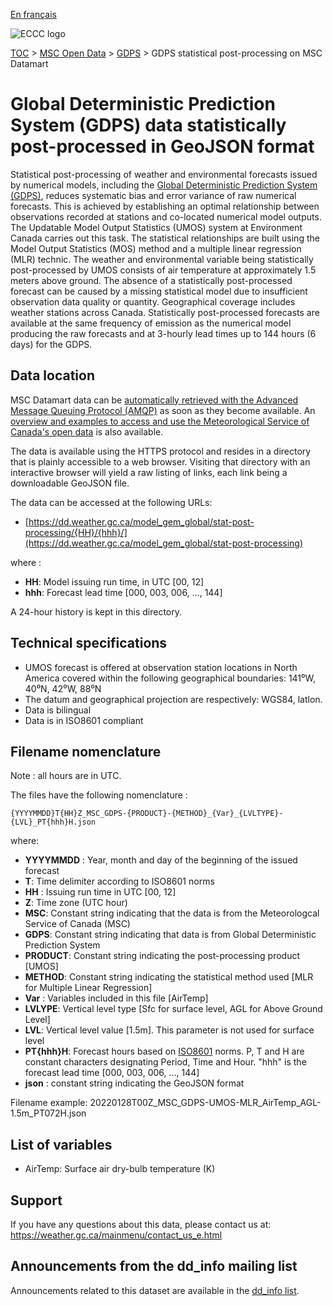 [En français](readme_gdps-statpostproc-datamart_fr.md)

![ECCC logo](../../img_eccc-logo.png)

[TOC](../../readme_en.md) > [MSC Open Data](../readme_en.md) > [GDPS](readme_gdps_en.md) > GDPS statistical post-processing on MSC Datamart

# Global Deterministic Prediction System (GDPS) data statistically post-processed in GeoJSON format

Statistical post-processing of weather and environmental forecasts issued by numerical models, including the [Global Deterministic Prediction System (GDPS)](readme_gdps_en.md), reduces systematic bias and error variance of raw numerical forecasts. This is achieved by establishing an optimal relationship between observations recorded at stations and co-located numerical model outputs. The Updatable Model Output Statistics (UMOS) system at Environment Canada carries out this task. The statistical relationships are built using the Model Output Statistics (MOS) method and a multiple linear regression (MLR) technic. The weather and environmental variable being statistically post-processed by UMOS consists of air temperature at approximately 1.5 meters above ground. The absence of a statistically post-processed forecast can be caused by a missing statistical model due to insufficient observation data quality or quantity. Geographical coverage includes weather stations across Canada. Statistically post-processed forecasts are available at the same frequency of emission as the numerical model producing the raw forecasts and at 3-hourly lead times up to 144 hours (6 days) for the GDPS.

## Data location 

MSC Datamart data can be [automatically retrieved with the Advanced Message Queuing Protocol (AMQP)](../../msc-datamart/amqp_en.md) as soon as they become available. An [overview and examples to access and use the Meteorological Service of Canada's open data](../../usage/readme_en.md) is also available.

The data is available using the HTTPS protocol and resides in a directory that is plainly accessible to a web browser. Visiting that directory with an interactive browser will yield a raw listing of links, each link being a downloadable GeoJSON file.

The data can be accessed at the following URLs: 

* [https://dd.weather.gc.ca/model_gem_global/stat-post-processing/{HH}/{hhh}/](https://dd.weather.gc.ca/model_gem_global/stat-post-processing)

where :

* __HH__: Model issuing run time, in UTC [00, 12]
* __hhh__: Forecast lead time [000, 003, 006, ..., 144]

A 24-hour history is kept in this directory.

## Technical specifications

* UMOS forecast is offered at observation station locations in North America covered within the following geographical boundaries: 141⁰W, 40⁰N, 42⁰W, 88⁰N
* The datum and geographical projection are respectively: WGS84, latlon.
* Data is bilingual
* Data is in ISO8601 compliant

## Filename nomenclature 

Note : all hours are in UTC.

The files have the following nomenclature :

`{YYYYMMDD}T{HH}Z_MSC_GDPS-{PRODUCT}-{METHOD}_{Var}_{LVLTYPE}-{LVL}_PT{hhh}H.json`

where:

* __YYYYMMDD__ : Year, month and day of the beginning of the issued forecast
* __T__: Time delimiter according to ISO8601 norms
* __HH__ : Issuing run time in UTC [00, 12]
* __Z__: Time zone (UTC hour)
* __MSC__: Constant string indicating that the data is from the Meteorologcal Service of Canada (MSC)
* __GDPS__: Constant string indicating that data is from Global Deterministic Prediction System
* __PRODUCT__: Constant string indicating the post-processing product [UMOS]
* __METHOD__: Constant string indicating the statistical method used [MLR for Multiple Linear Regression]
* __Var__ : Variables included in this file [AirTemp]
* __LVLYPE__: Vertical level type [Sfc for surface level, AGL for Above Ground Level]
* __LVL__: Vertical level value [1.5m]. This parameter is not used for surface level
* __PT{hhh}H__: Forecast hours based on [ISO8601](https://en.wikipedia.org/wiki/ISO_8601) norms. P, T and H are constant characters designating Period, Time and Hour. "hhh" is the forecast lead time [000, 003, 006, ..., 144]
* __json__ : constant string indicating the GeoJSON format

Filename example: 20220128T00Z_MSC_GDPS-UMOS-MLR_AirTemp_AGL-1.5m_PT072H.json

## List of variables

* AirTemp: Surface air dry-bulb temperature (K)

## Support

If you have any questions about this data, please contact us at: https://weather.gc.ca/mainmenu/contact_us_e.html

## Announcements from the dd_info mailing list 

Announcements related to this dataset are available in the [dd_info list](https://comm.collab.science.gc.ca/mailman3/postorius/lists/dd_info/).



